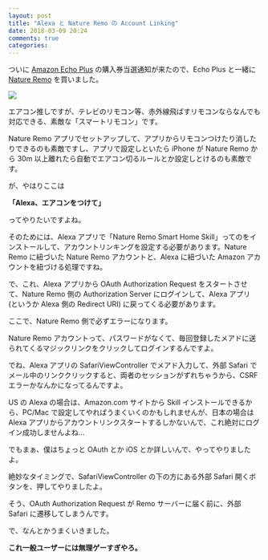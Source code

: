 ```yaml
---
layout: post
title: "Alexa と Nature Remo の Account Linking"
date: 2018-03-09 20:24
comments: true
categories:
---
```


ついに [Amazon Echo Plus](http://amzn.to/2HjU7Yp) の購入券当選通知が来たので、Echo Plus と一緒に [Nature Remo](http://amzn.to/2oVl4Ls) を買いました。

<a href="https://www.amazon.co.jp/Nature-Inc-Remo-01-Remo/dp/B06XCQFP96/ref=as_li_ss_il?s=aps&ie=UTF8&qid=1520594772&sr=1-1-catcorr&keywords=nature+remo&linkCode=li3&tag=bianca0b-22&linkId=13d9bc61ca409c43ab2dc391c559aa12" target="_blank"><img border="0" src="//ws-fe.amazon-adsystem.com/widgets/q?_encoding=UTF8&ASIN=B06XCQFP96&Format=_SL250_&ID=AsinImage&MarketPlace=JP&ServiceVersion=20070822&WS=1&tag=bianca0b-22" ></a><img src="https://ir-jp.amazon-adsystem.com/e/ir?t=bianca0b-22&l=li3&o=9&a=B06XCQFP96" width="1" height="1" border="0" alt="" style="border:none !important; margin:0px !important;" />

エアコン推しですが、テレビのリモコン等、赤外線飛ばすリモコンならなんでも対応できる、素敵な「スマートリモコン」です。

Nature Remo アプリでセットアップして、アプリからリモコンつけたり消したりできるのも素敵ですし、アプリで設定しといたら iPhone が Nature Remo から 30m 以上離れたら自動でエアコン切るルールとか設定しとけるのも素敵です。

が、やはりここは

**「Alexa、エアコンをつけて」**

ってやりたいですよね。

<!-- more -->

そのためには、Alexa アプリで「Nature Remo Smart Home Skill」ってのをインストールして、アカウントリンキングを設定する必要があります。Nature Remo に紐づいた Nature Remo アカウントと、Alexa に紐づいた Amazon アカウントを紐づける処理ですね。

で、これ、Alexa アプリから OAuth Authorization Request をスタートさせて、Nature Remo 側の Authorization Server にログインして、Alexa アプリ (というか Alexa 側の Redirect URI) に戻ってくる必要があります。

ここで、Nature Remo 側で必ずエラーになります。

Nature Remo アカウントって、パスワードがなくて、毎回登録したメアドに送られてくるマジックリンクをクリックしてログインするんですよ。

でね、Alexa アプリの SafariViewController でメアド入力して、外部 Safari でメール中のリンククリックすると、両者のセッションがずれちゃうから、CSRF エラーかなんかになってるんですよ。

US の Alexa の場合は、Amazon.com サイトから Skill インストールできるから、PC/Mac で設定してやればうまくいくのかもしれませんが、日本の場合は Alexa アプリからアカウントリンクスタートするしかないんで、これ絶対にログイン成功しませんよね...

でもまぁ、僕はちょっと OAuth とか iOS とか詳しいんで、やってやりましたよ。

絶妙なタイミングで、SafariViewController の下の方にある外部 Safari 開くボタンを、押してやりましたよ。

そう、OAuth Authorization Request が Remo サーバーに届く前に、外部 Safari に遷移してしまうんです。

で、なんとかうまくいきました。

**これ一般ユーザーには無理ゲーすぎやろ。**